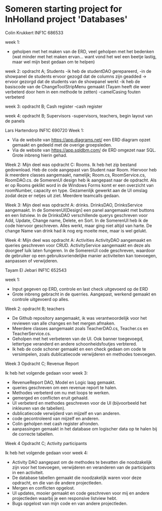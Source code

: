 # Someren starting project for InHolland project 'Databases'
Colin Krukkert
INF1C
686533

week 1: 
- geholpen met het maken van de ERD, veel geholpen met het bedenken (wat minder met het maken ervan... want vond het wel een beetje lastig, maar wel mijn best gedaan om te helpen)

week 2: opdracht A; Students
-ik heb de studentDAO gerepareerd, 
-in de showpanel de students ervoor gezogd dat de columns zijn geadded -> ervoor gezorgd dat de students van de showpanel werkt
-ik heb de basiscode van de ChangeToolStripMenu gemaakt (Tayam heeft die weer verbeterd door hem in een methode te zetten) 
-camelCasing fouten verbeterd 

week 3: opdracht B; Cash register
-cash register

week 4: opdracht B; Supervisors
-supervisors, teachers, begin layout van de panels


Lars Hartendorp 
INF1C
690720
Week 1: 
- Via de website van https://app.diagrams.net/ een ERD diagram opzet gemaakt en gedeeld met de overige groepsleden. 
- Via de website van https://app.sqldbm.com/ de ERD omgezet naar SQL. Grote inbreng hierin gehad. 


Week 2: 
Mijn deel was opdracht C: Rooms.
Ik heb het zip bestand gedownload. Heb de code aangepast van Student naar Room. Hiervoor heb ik meerdere classes aangemaakt, 
namelijk; Room.cs, RoomService.cs, RoomDAO.cs. de SomerenUI design heb ik aangepast naar de opdracht. Als er op Rooms geklikt word
in de Windows Forms komt er een overzicht van roomNumber, capacity en type. Gezamenlijk gewerkt aan de UI omslag zodat deze er netjes uit ziet. 
Meerdere teamcalls gedaan.


Week 3:
Mijn deel was opdracht A: drinks. 
DrinksDAO, DrinksService aangemaakt. In de SomerenUI[Design] een panel aangemaakt met buttons en een listview. 
In de DrinksDAO verschillende querys geschreven voor Add, Update, Change name, Delete, en Sort. 
In de SomerenUI heb ik de code hiervoor geschreven. Alles werkt, maar ging niet altijd van harte. 
De change Name van drink had ik nog erg moeite mee, maar is wel gelukt. 

Week 4:
Mijn deel was opdracht A: Activities
ActivityDAO aangemaakt en queries geschreven voor CRUD. 
ActivityService aangemaakt en deze als doorgeef luik laten fungeren. 
In de SomerenUI code geschreven, waardoor de gebruiker op een gebruiksvriendelijke manier activiteiten kan toevoegen, aanpassen of verwijderen. 

Tayam El Jebari
INF1C
652543

week 1:
- Input gegeven op ERD, controle en last check uitgevoerd op de ERD
- Grote inbreng gebracht in de querries. Aangepast, werkend gemaakt en controle uitgevoerd op alles.

Week 2: opdracht B; teachers
- De Github repository aangemaakt, ik was verantwoordelijk voor het reviewen van alle changes en het mergen afmaken.
- Meerdere classes aangemaakt zoals TeacherDAO.cs, Teacher.cs en TeacherService.cs. 
- Geholpen met het verbeteren van de UI. Ook banner toegevoegd, lettertype veranderd en andere schoonheidsfoutjes verbtered.
- Ik heb de code schoner gemaakt en een check gedaan om code te versimpelen, zoals dublicatiecode verwijderen en methodes toevoegen.

Week 3 Opdracht C; Revenue Report

Ik heb het volgende gedaan voor week 3:
- RevenueReport DAO, Model en Logic laag gemaakt.
- queries geschreven om een revenue report te halen.
- Methodes verbeterd om nu met loops te werken.
- gemerged en conflicten eruit gehaald.
- UI verbeterd en methodes geschreven voor de UI (bijvoorbeeld het inkleuren van de tabellen).
- dublicatiecode verwijderd van mijzelf en van anderen.
- code gecontroleerd van mijzelf en anderen.
- Colin geholpen met cash register afronden.
- aanpassingen gemaakt in het database om logischer data op te halen bij de correcte tabellen.

Week 4 Opdracht C; Activity participants

Ik heb het volgende gedaan voor week 4:
- Activity DAO aangepast om de methodes te bevatten die noodzakelijk zijn voor het toevoegen, verwijderen en veranderen van de participants in een activiteit.
- De database tabellen gemaakt die noodzakelijk waren voor deze opdracht, en die van de andere projectleden.
- Mergen en conflicten opgelost.
- UI updates, mooier gemaakt en code geschreven voor mij en andere projectleden waarbij je een responsive listview hebt.
- Bugs opgelost van mijn code en van andere projectleden.




